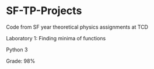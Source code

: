 # SF-TP-Projects
Code from SF year theoretical physics assignments at TCD

Laboratory 1: Finding minima of functions

Python 3

Grade: 98%
